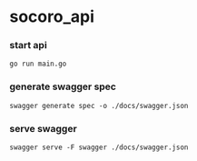 # socoro_api
### start api
    go run main.go
### generate swagger spec
    swagger generate spec -o ./docs/swagger.json
### serve swagger
    swagger serve -F swagger ./docs/swagger.json